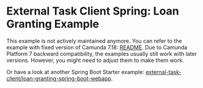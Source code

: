 # External Task Client Spring: Loan Granting Example

This example is not actively maintained anymore. You can refer to the example with fixed version of Camunda 7.18:
[README](https://github.com/camunda/camunda-bpm-examples/blob/7.18/external-task-client/loan-granting-spring).
Due to Camunda Platform 7 backward compatibility, the examples usually still work with later versions. However, you
might need to adjust them to make them work.

Or have a look at another Spring Boot Starter example: [external-task-client/loan-granting-spring-boot-webapp](/spring-boot-starter/external-task-client/loan-granting-spring-boot-webapp).